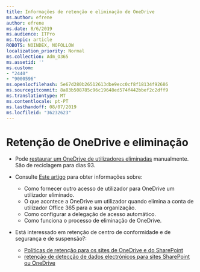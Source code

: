 ```yaml
---
title: Informações de retenção e eliminação de OneDrive
ms.author: efrene
author: efrene
ms.date: 8/6/2019
ms.audience: ITPro
ms.topic: article
ROBOTS: NOINDEX, NOFOLLOW
localization_priority: Normal
ms.collection: Adm_O365
ms.assetid: ''
ms.custom:
- "2440"
- "9000596"
ms.openlocfilehash: 5e67d280b26512613dbe9ecc0cf8f18134f92686
ms.sourcegitcommit: 8a83b508785c96c19648ed574f442bbef2c2dff9
ms.translationtype: MT
ms.contentlocale: pt-PT
ms.lasthandoff: 08/07/2019
ms.locfileid: "36232623"
---
```

# <a name="onedrive-retention-and-deletion"></a>Retenção de OneDrive e eliminação

- Pode [restaurar um OneDrive de utilizadores eliminadas](https://docs.microsoft.com/onedrive/restore-deleted-onedrive) manualmente. São de reciclagem para dias 93. 

- Consulte [Este artigo](https://docs.microsoft.com/onedrive/restore-deleted-onedrive) para obter informações sobre:
    - Como fornecer outro acesso de utilizador para OneDrive um utilizador eliminado.
    - O que acontece a OneDrive um utilizador quando elimina a conta de utilizador Office 365 para a sua organização.
    - Como configurar a delegação de acesso automático.
    - Como funciona o processo de eliminação de OneDrive.

- Está interessado em retenção de centro de conformidade e de segurança e de suspensão?:
    - [Políticas de retenção para os sites de OneDrive e do SharePoint](https://docs.microsoft.com/office365/securitycompliance/retention-policies?redirectSourcePath=%252farticle%252f5e377752-700d-4870-9b6d-12bfc12d2423#content-in-onedrive-accounts-and-sharepoint-sites)
    - [retenção de detecção de dados electrónicos para sites SharePoint ou OneDrive](https://docs.microsoft.com/office365/securitycompliance/ediscovery-cases#step-4-place-content-locations-on-hold)



